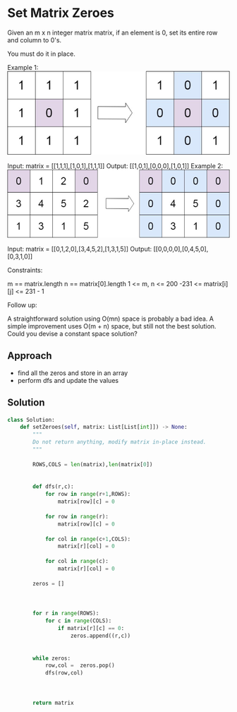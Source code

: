 # Set Matrix Zeroes

Given an m x n integer matrix matrix, if an element is 0, set its entire row and column to 0's.

You must do it in place.

 

Example 1:
![clipboard.png](WXOBnL7Lj-clipboard.png)

Input: matrix = [[1,1,1],[1,0,1],[1,1,1]]
Output: [[1,0,1],[0,0,0],[1,0,1]]
Example 2:
![clipboard.png](JiMMAjJrv-clipboard.png)

Input: matrix = [[0,1,2,0],[3,4,5,2],[1,3,1,5]]
Output: [[0,0,0,0],[0,4,5,0],[0,3,1,0]]
 

Constraints:

m == matrix.length
n == matrix[0].length
1 <= m, n <= 200
-231 <= matrix[i][j] <= 231 - 1
 

Follow up:

A straightforward solution using O(mn) space is probably a bad idea.
A simple improvement uses O(m + n) space, but still not the best solution.
Could you devise a constant space solution?


## Approach

* find all the zeros and store in an array
* perform dfs and update the values


## Solution

```python
class Solution:
    def setZeroes(self, matrix: List[List[int]]) -> None:
        """
        Do not return anything, modify matrix in-place instead.
        """
        
        ROWS,COLS = len(matrix),len(matrix[0])
        
        
        def dfs(r,c):
            for row in range(r+1,ROWS):
                matrix[row][c] = 0
            
            for row in range(r):
                matrix[row][c] = 0
                
            for col in range(c+1,COLS):
                matrix[r][col] = 0
                
            for col in range(c):
                matrix[r][col] = 0
            
        zeros = []
        
        
        
        for r in range(ROWS):
            for c in range(COLS):         
                if matrix[r][c] == 0:
                    zeros.append((r,c))
                    
                    
        while zeros:
            row,col =  zeros.pop()
            dfs(row,col)
        
                    
                    
        return matrix

```